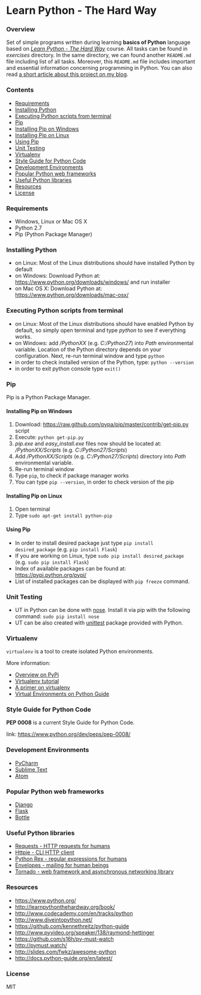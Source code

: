 Learn Python - The Hard Way
=========================

### Overview

Set of simple programs written during learning **basics of Python** language based on *[Learn Python - The Hard Way](http://learnpythonthehardway.org/book/)* course. All tasks can be found in *exercises* directory. In the same directory, we can found another `README.md` file including list of all tasks. Moreover, this `README.md` file includes important and essential information concerning programming in Python. You can also read [a short article about this project on my blog](http://blog.wittchen.biz.pl/learning-python/).

### Contents
* [Requirements](#requirements)
* [Installing Python](#installing-python)
* [Executing Python scripts from terminal](#executing-python-scripts-from-terminal)
* [Pip](#pip)
 * [Installing Pip on Windows](#installing-pip-on-windows)
 * [Installing Pip on Linux](#installing-pip-on-linux)
 * [Using Pip](#using-pip)
* [Unit Testing](#unit-testing)
* [Virtualenv](#virtualenv)
* [Style Guide for Python Code](#style-guide-for-python-code)
* [Development Environments](#development-environments)
* [Popular Python web frameworks](#popular-python-web-frameworks)
* [Useful Python libraries](#useful-python-libraries)
* [Resources](#resources)
* [License](#license)

### Requirements
* Windows, Linux or Mac OS X
* Python 2.7
* Pip (Python Package Manager)

### Installing Python
* on Linux: Most of the Linux distributions should have installed Python by default
* on Windows: Download Python at: https://www.python.org/downloads/windows/ and run installer
* on Mac OS X: Download Python at: https://www.python.org/downloads/mac-osx/

### Executing Python scripts from terminal
* on Linux: Most of the Linux distributions should have enabled Python by default, so simply open terminal and type *python* to see if everything works.
* on Windows: add */PythonXX* (e.g. *C:/Python27*) into *Path* environmental variable. Location of the Python directory depends on your configuration. Next, re-run terminal window and type `python`
* in order to check installed version of the Python, type: `python --version`
* in order to exit python console type `exit()`

### Pip
Pip is a Python Package Manager.

#### Installing Pip on Windows
1. Download: https://raw.github.com/pypa/pip/master/contrib/get-pip.py script
2. Execute: `python get-pip.py`
3. *pip.exe* and *easy_install.exe* files now should be located at: */PythonXX/Scripts* (e.g. *C:/Python27/Scripts*)
4. Add */PythonXX/Scripts* (e.g. *C:/Python27/Scripts*) directory into *Path* environmental variable.
5. Re-run terminal window
6. Type `pip`, to check if package manager works
7. You can type `pip --version`, in order to check version of the pip

#### Installing Pip on Linux
1. Open terminal
2. Type `sudo apt-get install python-pip`

#### Using Pip
* In order to install desired package just type `pip install desired_package` (e.g. `pip install Flask`)
* If you are working on Linux, type `sudo pip install desired_package` (e.g. `sudo pip install Flask`)
* Index of available packages can be found at: https://pypi.python.org/pypi/
* List of installed packages can be displayed with `pip freeze` command.

### Unit Testing
* UT in Python can be done with [nose](https://pypi.python.org/pypi/nose/). Install it via pip with the following command: `sudo pip install nose`
* UT can be also created with [unittest](https://docs.python.org/2/library/unittest.html) package provided with Python.

### Virtualenv

`virtualenv` is a tool to create isolated Python environments.

More information:
* [Overview on PyPi](https://pypi.python.org/pypi/virtualenv)
* [Virtualenv tutorial](http://simononsoftware.com/virtualenv-tutorial/)
* [A primer on virtualenv](http://iamzed.com/2009/05/07/a-primer-on-virtualenv/)
* [Virtual Environments on Python Guide](http://docs.python-guide.org/en/latest/dev/virtualenvs/)

### Style Guide for Python Code

**PEP 0008** is a current Style Guide for Python Code.

link: https://www.python.org/dev/peps/pep-0008/

### Development Environments
* [PyCharm](https://www.jetbrains.com/pycharm/)
* [Sublime Text](http://www.sublimetext.com/)
* [Atom](https://atom.io/)

### Popular Python web frameworks
* [Django](https://www.djangoproject.com/)
* [Flask](http://flask.pocoo.org/)
* [Bottle](http://bottlepy.org/)

### Useful Python libraries
* [Requests - HTTP requests for humans](https://github.com/kennethreitz/requests)
* [Httpie - CLI HTTP client](https://github.com/jkbrzt/httpie)
* [Python Rex - regular expressions for humans](https://github.com/cypreess/python-rex)
* [Envelopes - mailing for human beings](https://github.com/tomekwojcik/envelopes)
* [Tornado - web framework and asynchronous networking library](https://github.com/tornadoweb/tornado)

### Resources
* https://www.python.org/
* http://learnpythonthehardway.org/book/
* http://www.codecademy.com/en/tracks/python
* http://www.diveintopython.net/
* https://github.com/kennethreitz/python-guide
* http://www.pyvideo.org/speaker/138/raymond-hettinger
* https://github.com/s16h/py-must-watch
* http://pymust.watch/
* http://slides.com/fwkz/awesome-python
* http://docs.python-guide.org/en/latest/

### License
MIT
